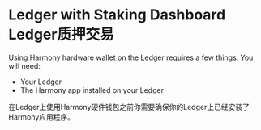 # Ledger with Staking Dashboard Ledger质押交易

Using Harmony hardware wallet on the Ledger requires a few things. You will need:

* Your Ledger
* The Harmony app installed on your Ledger

在Ledger上使用Harmony硬件钱包之前你需要确保你的Ledger上已经安装了Harmony应用程序。

